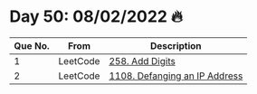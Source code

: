 # Day 50: 08/02/2022 🔥

| Que No. | From | Description |
| --- | --- | --- |
| 1 | LeetCode | [258. Add Digits](https://leetcode.com/problems/add-digits/) |
| 2 | LeetCode | [1108. Defanging an IP Address](https://leetcode.com/problems/defanging-an-ip-address/) |
